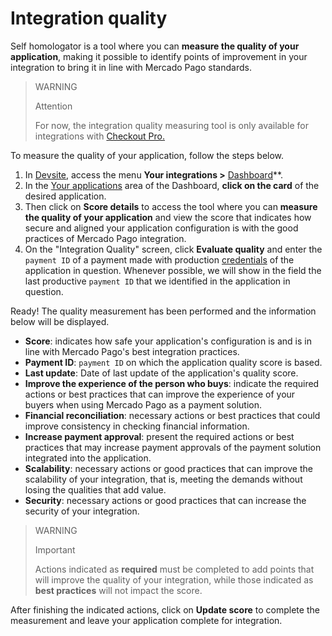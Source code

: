 # Integration quality

Self homologator is a tool where you can **measure the quality of your application**, making it possible to identify points of improvement in your integration to bring it in line with Mercado Pago standards.

> WARNING
>
> Attention
>
> For now, the integration quality measuring tool is only available for integrations with [Checkout Pro.](/developers/en/docs/checkout-pro/landing)

To measure the quality of your application, follow the steps below.

1. In [Devsite](/developers/en/docs), access the menu **Your integrations >** [Dashboard](https://mercadopago[FAKER][URL][DOMAIN]/developers/panel)**.
2. In the [Your applications](/developers/en/guides/additional-content/dashboard/applications) area of ​​the Dashboard, **click on the card** of the desired application.
3. Then click on **Score details** to access the tool where you can **measure the quality of your application** and view the score that indicates how secure and aligned your application configuration is with the good practices of Mercado Pago integration.
4. On the "Integration Quality" screen, click **Evaluate quality** and enter the `payment ID` of a payment made with production [credentials](/developers/en/guides/additional-content/credentials/credentials) of the application in question. Whenever possible, we will show in the field the last productive `payment ID` that we identified in the application in question.

Ready! The quality measurement has been performed and the information below will be displayed.

* **Score**: indicates how safe your application's configuration is and is in line with Mercado Pago's best integration practices.
* **Payment ID**: `payment ID` on which the application quality score is based.
* **Last update**: Date of last update of the application's quality score.
* **Improve the experience of the person who buys**: indicate the required actions or best practices that can improve the experience of your buyers when using Mercado Pago as a payment solution.
* **Financial reconciliation**: necessary actions or best practices that could improve consistency in checking financial information.
* **Increase payment approval**: present the required actions or best practices that may increase payment approvals of the payment solution integrated into the application.
* **Scalability**: necessary actions or good practices that can improve the scalability of your integration, that is, meeting the demands without losing the qualities that add value.
* **Security**: necessary actions or good practices that can increase the security of your integration.

> WARNING
>
> Important
>
> Actions indicated as **required** must be completed to add points that will improve the quality of your integration, while those indicated as **best practices** will not impact the score.

After finishing the indicated actions, click on **Update score** to complete the measurement and leave your application complete for integration.